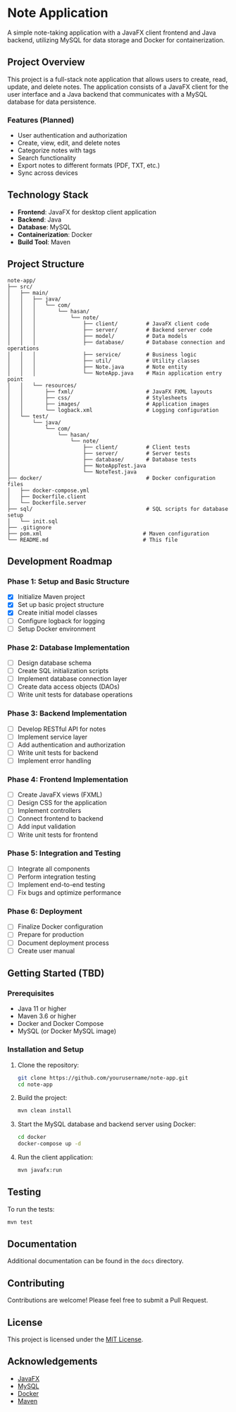 # Note Application

A simple note-taking application with a JavaFX client frontend and Java backend, utilizing MySQL for data storage and Docker for containerization.

## Project Overview

This project is a full-stack note application that allows users to create, read, update, and delete notes. The application consists of a JavaFX client for the user interface and a Java backend that communicates with a MySQL database for data persistence.

### Features (Planned)

- User authentication and authorization
- Create, view, edit, and delete notes
- Categorize notes with tags
- Search functionality
- Export notes to different formats (PDF, TXT, etc.)
- Sync across devices

## Technology Stack

- **Frontend**: JavaFX for desktop client application
- **Backend**: Java
- **Database**: MySQL
- **Containerization**: Docker
- **Build Tool**: Maven

## Project Structure

```
note-app/
├── src/
│   ├── main/
│   │   ├── java/
│   │   │   └── com/
│   │   │       └── hasan/
│   │   │           └── note/
│   │   │               ├── client/         # JavaFX client code
│   │   │               ├── server/         # Backend server code
│   │   │               ├── model/          # Data models
│   │   │               ├── database/       # Database connection and operations
│   │   │               ├── service/        # Business logic
│   │   │               ├── util/           # Utility classes
│   │   │               ├── Note.java       # Note entity
│   │   │               └── NoteApp.java    # Main application entry point
│   │   └── resources/
│   │       ├── fxml/                       # JavaFX FXML layouts
│   │       ├── css/                        # Stylesheets
│   │       ├── images/                     # Application images
│   │       └── logback.xml                 # Logging configuration
│   └── test/
│       └── java/
│           └── com/
│               └── hasan/
│                   └── note/
│                       ├── client/         # Client tests
│                       ├── server/         # Server tests
│                       ├── database/       # Database tests
│                       ├── NoteAppTest.java
│                       └── NoteTest.java
├── docker/                                 # Docker configuration files
│   ├── docker-compose.yml
│   ├── Dockerfile.client
│   └── Dockerfile.server
├── sql/                                    # SQL scripts for database setup
│   └── init.sql
├── .gitignore
├── pom.xml                                # Maven configuration
└── README.md                              # This file
```

## Development Roadmap

### Phase 1: Setup and Basic Structure

- [x] Initialize Maven project
- [x] Set up basic project structure
- [x] Create initial model classes
- [ ] Configure logback for logging
- [ ] Setup Docker environment

### Phase 2: Database Implementation

- [ ] Design database schema
- [ ] Create SQL initialization scripts
- [ ] Implement database connection layer
- [ ] Create data access objects (DAOs)
- [ ] Write unit tests for database operations

### Phase 3: Backend Implementation

- [ ] Develop RESTful API for notes
- [ ] Implement service layer
- [ ] Add authentication and authorization
- [ ] Write unit tests for backend
- [ ] Implement error handling

### Phase 4: Frontend Implementation

- [ ] Create JavaFX views (FXML)
- [ ] Design CSS for the application
- [ ] Implement controllers
- [ ] Connect frontend to backend
- [ ] Add input validation
- [ ] Write unit tests for frontend

### Phase 5: Integration and Testing

- [ ] Integrate all components
- [ ] Perform integration testing
- [ ] Implement end-to-end testing
- [ ] Fix bugs and optimize performance

### Phase 6: Deployment

- [ ] Finalize Docker configuration
- [ ] Prepare for production
- [ ] Document deployment process
- [ ] Create user manual

## Getting Started (TBD)

### Prerequisites

- Java 11 or higher
- Maven 3.6 or higher
- Docker and Docker Compose
- MySQL (or Docker MySQL image)

### Installation and Setup

1. Clone the repository:
   ```bash
   git clone https://github.com/yourusername/note-app.git
   cd note-app
   ```

2. Build the project:
   ```bash
   mvn clean install
   ```

3. Start the MySQL database and backend server using Docker:
   ```bash
   cd docker
   docker-compose up -d
   ```

4. Run the client application:
   ```bash
   mvn javafx:run
   ```

## Testing

To run the tests:

```bash
mvn test
```

## Documentation

Additional documentation can be found in the `docs` directory.

## Contributing

Contributions are welcome! Please feel free to submit a Pull Request.

## License

This project is licensed under the [MIT License](LICENSE).

## Acknowledgements

- [JavaFX](https://openjfx.io/)
- [MySQL](https://www.mysql.com/)
- [Docker](https://www.docker.com/)
- [Maven](https://maven.apache.org/)